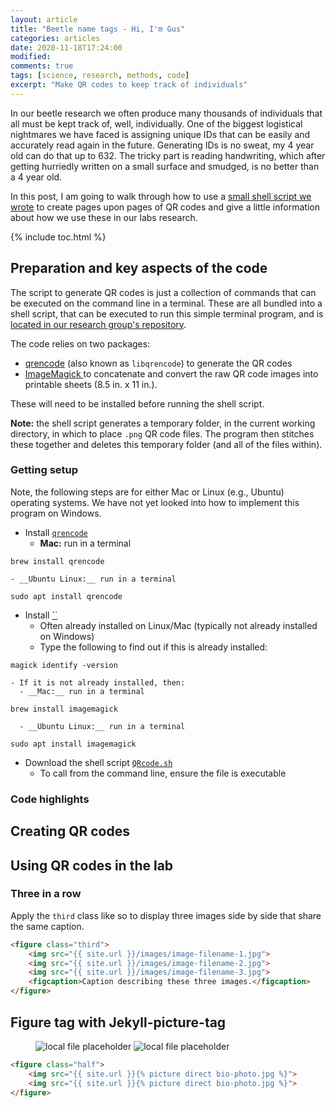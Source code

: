 ```yaml
---
layout: article
title: "Beetle name tags - Hi, I'm Gus"
categories: articles
date: 2020-11-18T17:24:00
modified:
comments: true
tags: [science, research, methods, code]
excerpt: "Make QR codes to keep track of individuals"
---
```


In our beetle research we often produce many thousands of individuals that all must be kept track of, well, individually. One of the biggest logistical nightmares we have faced is assigning unique IDs that can be easily and accurately read again in the future. Generating IDs is no sweat, my 4 year old can do that up to 632. The tricky part is reading handwriting, which after getting hurriedly written on a small surface and smudged, is no better than a 4 year old.

In this post, I am going to walk through how to use a [small shell script we wrote](https://github.com/qgevoeco/qgevoeco-lab-code/blob/main/Beetle-lab-methods/QRcode.sh) to create pages upon pages of QR codes and give a little information about how we use these in our labs research.

{% include toc.html %}


## Preparation and key aspects of the code
The script to generate QR codes is just a collection of commands that can be executed on the command line in a terminal. These are all bundled into a shell script, that can be executed to run this simple terminal program, and is [located in our research group's repository](https://github.com/qgevoeco/qgevoeco-lab-code/blob/main/Beetle-lab-methods/QRcode.sh).

The code relies on two packages:

  - [qrencode](https://fukuchi.org/works/qrencode/) (also known as `libqrencode`) to generate the QR codes
  - [ImageMagick ](https://imagemagick.org/index.php) to concatenate and convert the raw QR code images into printable sheets (8.5 in. x 11 in.).

These will need to be installed before running the shell script.

 
__Note:__ the shell script generates a temporary folder, in the current working directory, in which to place `.png` QR code files. The program then stitches these together and deletes this temporary folder (and all of the files within).


### Getting setup
Note, the following steps are for either Mac or Linux (e.g., Ubuntu) operating systems. We have not yet looked into how to implement this program on Windows.


  - Install [`qrencode`](https://fukuchi.org/works/qrencode/)
    - __Mac:__ run in a terminal
```
brew install qrencode
```

    - __Ubuntu Linux:__ run in a terminal
```
sudo apt install qrencode
```
    
  - Install [``]()
    - Often already installed on Linux/Mac (typically not already installed on Windows)
    - Type the following to find out if this is already installed:
```
magick identify -version
```
    - If it is not already installed, then:
      - __Mac:__ run in a terminal
```
brew install imagemagick
```
      
      - __Ubuntu Linux:__ run in a terminal
```
sudo apt install imagemagick
```
      
  - Download the shell script [`QRcode.sh`](https://github.com/qgevoeco/qgevoeco-lab-code/blob/main/Beetle-lab-methods/QRcode.sh)
    - To call from the command line, ensure the file is executable
  
### Code highlights


## Creating QR codes

## Using QR codes in the lab


### Three in a row

Apply the `third` class like so to display three images side by side that share the same caption.

```html
<figure class="third">
	<img src="{{ site.url }}/images/image-filename-1.jpg">
	<img src="{{ site.url }}/images/image-filename-2.jpg">
	<img src="{{ site.url }}/images/image-filename-3.jpg">
	<figcaption>Caption describing these three images.</figcaption>
</figure>
```


## Figure tag with Jekyll-picture-tag


<figure class="half">
  <img
    src="{% picture direct bio-photo.jpg %}"
    alt="local file placeholder">
  <img
    src="{% picture direct bio-photo.jpg %}"
    alt="local file placeholder">
</figure>


```html
<figure class="half">
	<img src="{{ site.url }}{% picture direct bio-photo.jpg %}">
	<img src="{{ site.url }}{% picture direct bio-photo.jpg %}">
</figure>
```

